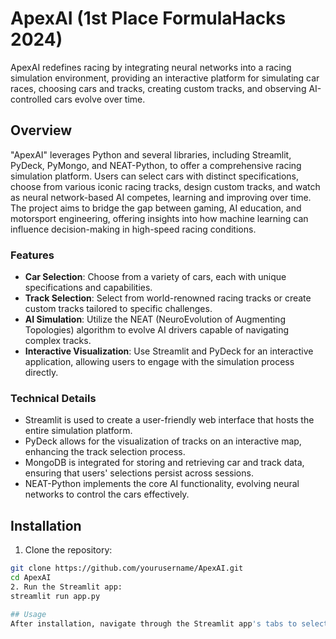 # ApexAI (1st Place FormulaHacks 2024)

ApexAI redefines racing by integrating neural networks into a racing simulation environment, providing an interactive platform for simulating car races, choosing cars and tracks, creating custom tracks, and observing AI-controlled cars evolve over time.

## Overview

"ApexAI" leverages Python and several libraries, including Streamlit, PyDeck, PyMongo, and NEAT-Python, to offer a comprehensive racing simulation platform. Users can select cars with distinct specifications, choose from various iconic racing tracks, design custom tracks, and watch as neural network-based AI competes, learning and improving over time. The project aims to bridge the gap between gaming, AI education, and motorsport engineering, offering insights into how machine learning can influence decision-making in high-speed racing conditions.

### Features
- **Car Selection**: Choose from a variety of cars, each with unique specifications and capabilities.
- **Track Selection**: Select from world-renowned racing tracks or create custom tracks tailored to specific challenges.
- **AI Simulation**: Utilize the NEAT (NeuroEvolution of Augmenting Topologies) algorithm to evolve AI drivers capable of navigating complex tracks.
- **Interactive Visualization**: Use Streamlit and PyDeck for an interactive application, allowing users to engage with the simulation process directly.
  
### Technical Details
- Streamlit is used to create a user-friendly web interface that hosts the entire simulation platform.
- PyDeck allows for the visualization of tracks on an interactive map, enhancing the track selection process.
- MongoDB is integrated for storing and retrieving car and track data, ensuring that users' selections persist across sessions.
- NEAT-Python implements the core AI functionality, evolving neural networks to control the cars effectively.

## Installation

1. Clone the repository:
```bash
git clone https://github.com/yourusername/ApexAI.git
cd ApexAI
2. Run the Streamlit app:
streamlit run app.py

## Usage
After installation, navigate through the Streamlit app's tabs to select cars, choose or create tracks, and start the simulation. The "Run Simulation" tab initiates the NEAT-based AI training process, where users can observe AI performance across generations.

